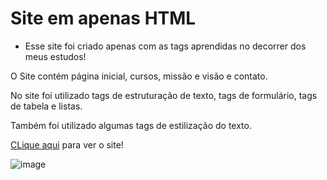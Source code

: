 # Site em apenas HTML
* Esse site foi criado apenas com as tags aprendidas no decorrer dos meus estudos!

O Site contém página inicial, cursos, missão e visão e contato.

No site foi utilizado tags de estruturação de texto, tags de formulário, tags de tabela e listas.

Também foi utilizado algumas tags de estilização do texto.

[CLique aqui](https://pauloo0611.github.io/Site_institucional_HTML/) para ver o site! 

![image](https://user-images.githubusercontent.com/102112051/207601625-3894ec7e-d44c-4146-9e81-ac4c957362a5.png)

